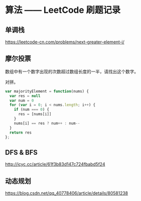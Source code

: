 # 算法 —— LeetCode 刷题记录

## 单调栈

https://leetcode-cn.com/problems/next-greater-element-i/


## 摩尔投票

数组中有一个数字出现的次数超过数组长度的一半，请找出这个数字。

对拼。

```javascript
var majorityElement = function(nums) {
  var res = null
  var num = 0
  for (var i = 0; i < nums.length; i++) {
    if (num === 0) {
      res = [nums[i]]
    }
    nums[i] == res ? num++ : num--
  }
  return res
};
```

## DFS & BFS

http://icyc.cc/article/61f3b83d147c724fbabd5f24

## 动态规划

https://blog.csdn.net/qq_40778406/article/details/80581238
